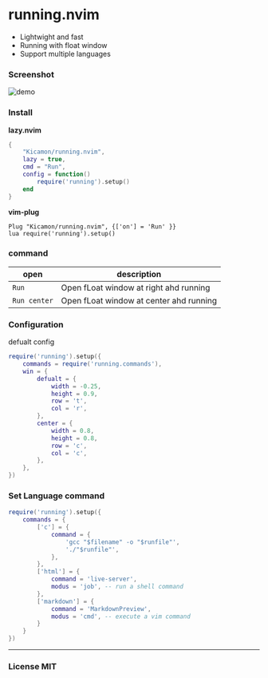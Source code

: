 # running.nvim
- Lightwight and fast
- Running with float window
- Support multiple languages

### Screenshot
![demo](https://ice.frostsky.com/2024/08/29/cff6ed61a14ecd42f6a04e2ee206f531.gif)

### Install
**lazy.nvim**

```lua
{
    "Kicamon/running.nvim",
    lazy = true,
    cmd = "Run",
    config = function()
        require('running').setup()
    end
}
```

**vim-plug**

```vim
Plug "Kicamon/running.nvim", {['on'] = 'Run' }}
lua require('running').setup()
```

### command
| open         | description                             |
|--------------|-----------------------------------------|
| `Run`        | Open fLoat window at right ahd running  |
| `Run center` | Open fLoat window at center ahd running |

### Configuration
defualt config
```lua
require('running').setup({
    commands = require('running.commands'),
    win = {
        defualt = {
            width = -0.25,
            height = 0.9,
            row = 't',
            col = 'r',
        },
        center = {
            width = 0.8,
            height = 0.8,
            row = 'c',
            col = 'c',
        },
    },
})
```

### Set Language command
```lua
require('running').setup({
    commands = {
        ['c'] = {
            command = {
                'gcc "$filename" -o "$runfile"',
                './"$runfile"',
            },
        },
        ['html'] = {
            command = 'live-server',
            modus = 'job', -- run a shell command
        },
        ['markdown'] = {
            command = 'MarkdownPreview',
            modus = 'cmd', -- execute a vim command
        }
    }
})
```

---

### License MIT
